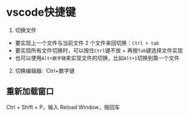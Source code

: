 # vscode快捷键
1. 切换文件
- 要实现上一个文件与当前文件 2 个文件来回切换：`Ctrl + tab`
- 要实现所有文件切换时，可以按住`Ctrl`键不放 + 再按`Tab`键选择文件实现
- 也可以使用`Alt+数字键`来实现文件的切换，比如`Alt+1`切换到第一个文件
2. 切换编辑器: `Ctrl+数字键

## 重新加载窗口

Ctrl + Shift + P，输入 Reload Window，按回车
